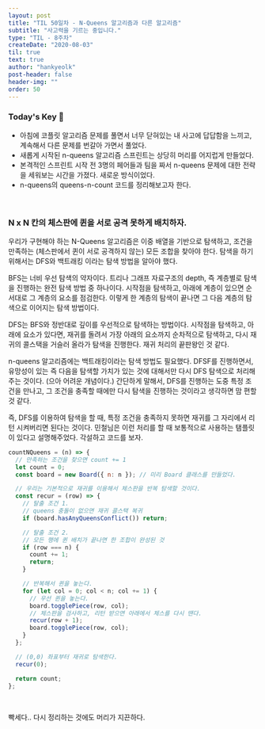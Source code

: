 ```yaml
---
layout: post
title: "TIL 50일차 - N-Queens 알고리즘과 다른 알고리즘"
subtitle: "사고력을 기르는 중입니다."
type: "TIL - 8주차"
createDate: "2020-08-03"
til: true
text: true
author: "hankyeolk"
post-header: false
header-img: ""
order: 50
---
```


### Today's Key 🔑

- 아침에 코플릿 알고리즘 문제를 풀면서 너무 닫혀있는 내 사고에 답답함을 느끼고, 계속해서 다른 문제를 번갈아 가면서 풀었다.
- 새롭게 시작된 n-queens 알고리즘 스프린트는 상당히 머리를 어지럽게 만들었다.
- 본격적인 스프린트 시작 전 3명의 페어들과 팀을 짜서 n-queens 문제에 대한 전략을 세워보는 시간을 가졌다. 새로운 방식이었다.
- n-queens의 queens-n-count 코드를 정리해보고자 한다.

<br>

### N x N 칸의 체스판에 퀸을 서로 공격 못하게 배치하자.

우리가 구현해야 하는 N-Queens 알고리즘은 이중 배열을 기반으로 탐색하고, 조건을 만족하는 (체스판에서 퀸이 서로 공격하지 않는) 모든 조합을 찾아야 한다.
탐색을 하기 위해서는 DFS와 백트래킹 이라는 탐색 방법을 알아야 했다.
<br>

BFS는 너비 우선 탐색의 약자이다. 트리나 그래프 자료구조의 depth, 즉 계층별로 탐색을 진행하는 완전 탐색 방법 중 하나이다. 시작점을 탐색하고, 아래에 계층이 있으면 순서대로 그 계층의 요소를 점검한다. 이렇게 한 계층의 탐색이 끝나면 그 다음 계층의 탐색으로 이어지는 탐색 방법이다.
<br>

DFS는 BFS와 정반대로 깊이를 우선적으로 탐색하는 방법이다. 시작점을 탐색하고, 아래에 요소가 있다면, 재귀를 돌려서 가장 아래의 요소까지 순차적으로 탐색하고, 다시 재귀의 콜스택을 거슬러 올라가 탐색을 진행한다. 재귀 처리의 끝판왕인 것 같다.
<br>

n-queens 알고리즘에는 백트래킹이라는 탐색 방법도 필요했다. DFSF를 진행하면서, 유망성이 있는 즉 다음을 탐색할 가치가 있는 것에 대해서만 다시 DFS 탐색으로 처리해주는 것이다. (으아 어려운 개념이다.) 간단하게 말해서, DFS를 진행하는 도중 특정 조건을 만나고, 그 조건을 충족할 때에만 다시 탐색을 진행하는 것이라고 생각하면 맘 편할 것 같다.
<br>

즉, DFS를 이용하여 탐색을 할 때, 특정 조건을 충족하지 못하면 재귀를 그 자리에서 리턴 시켜버리면 된다는 것이다. 민철님은 이런 처리를 할 때 보통적으로 사용하는 탬플릿이 있다고 설명해주었다. 각설하고 코드를 보자.
<br>

```js
countNQueens = (n) => {
  // 만족하는 조건을 찾으면 count += 1
  let count = 0;
  const board = new Board({ n: n }); // 미리 Board 클래스를 만들었다.

  // 우리는 기본적으로 재귀를 이용해서 체스판을 반복 탐색할 것이다.
  const recur = (row) => {
    // 탈출 조건 1.
    // queens 충돌이 없으면 재귀 콜스택 복귀
    if (board.hasAnyQueensConflict()) return;

    // 탈출 조건 2.
    // 모든 행에 퀸 배치가 끝나면 한 조합이 완성된 것
    if (row === n) {
      count += 1;
      return;
    }

    // 반복해서 퀸을 놓는다.
    for (let col = 0; col < n; col += 1) {
      // 우선 퀸을 놓는다.
      board.togglePiece(row, col);
      // 체스판을 검사하고, 리턴 받으면 아래에서 체스를 다시 땐다.
      recur(row + 1);
      board.togglePiece(row, col);
    }
  };

  // (0,0) 좌표부터 재귀로 탐색한다.
  recur(0);

  return count;
};
```

<br>

빡세다.. 다시 정리하는 것에도 머리가 지끈하다.
